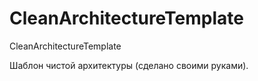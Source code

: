 # CleanArchitectureTemplate
CleanArchitectureTemplate

Шаблон чистой архитектуры (сделано своими руками).
